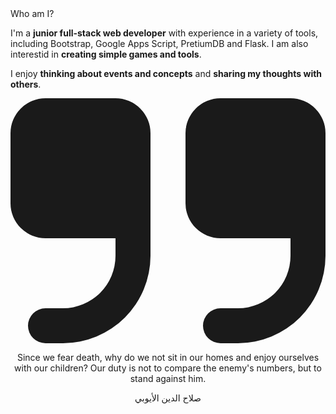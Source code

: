 <div id="header1">Who am I?</div>

I'm a **junior full-stack web developer** with experience in a variety of tools, including Bootstrap, Google Apps Script, PretiumDB and Flask. I am also interestid in **creating simple games and tools**.

I enjoy **thinking about events and concepts** and **sharing my thoughts with others**.

<center id="adage">
<svg id="adage-icon" class="w-10 h-10 mx-auto mb-3 text-gray-400 dark:text-gray-600" aria-hidden="true" xmlns="http://www.w3.org/2000/svg" fill="currentColor" viewBox="0 0 18 14"> <path d="M6 0H2a2 2 0 0 0-2 2v4a2 2 0 0 0 2 2h4v1a3 3 0 0 1-3 3H2a1 1 0 0 0 0 2h1a5.006 5.006 0 0 0 5-5V2a2 2 0 0 0-2-2Zm10 0h-4a2 2 0 0 0-2 2v4a2 2 0 0 0 2 2h4v1a3 3 0 0 1-3 3h-1a1 1 0 0 0 0 2h1a5.006 5.006 0 0 0 5-5V2a2 2 0 0 0-2-2Z"></path> </svg>

Since we fear death, why do we not sit in our homes and enjoy ourselves with our children? Our duty is not to compare the enemy's numbers, but to stand against him.

<div id="owneradage">صلاح الدين الأيوبي</div>
</center>


